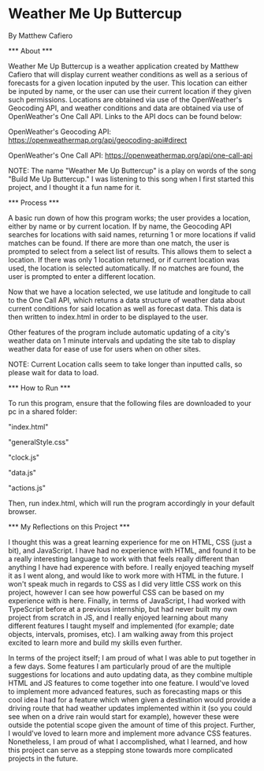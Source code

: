 # Weather Me Up Buttercup
By Matthew Cafiero


*** About ***

Weather Me Up Buttercup is a weather application created by Matthew Cafiero that
will display current weather conditions as well as a serious of forecasts for a
given location inputed by the user.  This location can either be inputed by
name, or the user can use their current location if they given such permissions.
Locations are obtained via use of the OpenWeather's Geocoding API, and weather
conditions and data are obtained via use of OpenWeather's One Call API.  Links
to the API docs can be found below:

OpenWeather's Geocoding API: https://openweathermap.org/api/geocoding-api#direct

OpenWeather's One Call API: https://openweathermap.org/api/one-call-api

NOTE: The name "Weather Me Up Buttercup" is a play on words of the song "Build
Me Up Buttercup."  I was listening to this song when I first started this 
project, and I thought it a fun name for it.


*** Process ***

A basic run down of how this program works; the user provides a location, either
by name or by current location.  If by name, the Geocoding API searches for
locations with said names, returning 1 or more locations if valid matches can be
found.  If there are more than one match, the user is prompted to select from a 
select list of results.  This allows them to select a location.  If there was
only 1 location returned, or if current location was used, the location is
selected automatically.  If no matches are found, the user is prompted to enter
a different location.

Now that we have a location selected, we use latitude and longitude to call to
the One Call API, which returns a data structure of weather data about current
conditions for said location as well as forecast data.  This data is then 
written to index.html in order to be displayed to the user.  

Other features of the program include automatic updating of a city's weather
data on 1 minute intervals and updating the site tab to display weather data for
ease of use for users when on other sites.

NOTE: Current Location calls seem to take longer than inputted calls, so please
wait for data to load.


*** How to Run ***

To run this program, ensure that the following files are downloaded to your pc 
in a shared folder:

  "index.html"  

  "generalStyle.css"

  "clock.js"

  "data.js"
  
  "actions.js"

Then, run index.html, which will run the program accordingly in your default
browser.


*** My Reflections on this Project ***

I thought this was a great learning experience for me on HTML, CSS (just a bit),
and JavaScript.  I have had no experience with HTML, and found it to be a really
interesting language to work with that feels really different than anything I
have had experence with before.  I really enjoyed teaching myself it as I went
along, and would like to work more with HTML in the future.  I won't speak much
in regards to CSS as I did very little CSS work on this project, however I can
see how powerful CSS can be based on my experience with is here.  Finally, in
terms of JavaScript, I had worked with TypeScript before at a previous 
internship, but had never built my own project from scratch in JS, and I really
enjoyed learning about many different features  I taught myself and implemented 
(for example; date objects, intervals, promises, etc).  I am walking away from 
this project excited to learn more and build my skills even further.

In terms of the project itself; I am proud of what I was able to put together in
a few days.  Some features I am particularly proud of are the multiple 
suggestions for locations and auto updating data, as they combine multiple HTML
and JS features to come together into one feature.  I would've loved to 
implement more advanced features, such as forecasting maps or this cool idea I
had for a feature which when given a destination would provide a driving route
that had weather updates implemented within it (so you could see when on a drive
rain would start for example), however these were outside the potential scope
given the amount of time of this project.  Further, I would've loved to learn
more and implement more advance CSS features.  Nonetheless, I am proud of what
I accomplished, what I learned, and how this project can serve as a stepping
stone towards more complicated projects in the future.  
